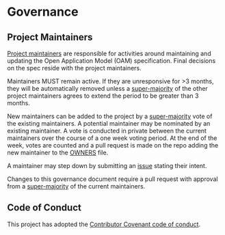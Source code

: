 # Governance

## Project Maintainers
[Project maintainers](OWNERS.md) are responsible for activities around maintaining and updating the Open Application Model (OAM) specification. Final decisions on the spec reside with the project maintainers.

Maintainers MUST remain active. If they are unresponsive for >3 months, they will be automatically removed unless a [super-majority](https://en.wikipedia.org/wiki/Supermajority#Two-thirds_vote) of the other project maintainers agrees to extend the period to be greater than 3 months.

New maintainers can be added to the project by a [super-majority](https://en.wikipedia.org/wiki/Supermajority#Two-thirds_vote) vote of the existing maintainers. A potential maintainer may be nominated by an existing maintainer. A vote is conducted in private between the current maintainers over the course of a one week voting period. At the end of the week, votes are counted and a pull request is made on the repo adding the new maintainer to the [OWNERS](OWNERS.md) file.

A maintainer may step down by submitting an [issue](https://github.com/deislabs/cnab-spec/issues/new) stating their intent.

Changes to this governance document require a pull request with approval from a [super-majority](https://en.wikipedia.org/wiki/Supermajority#Two-thirds_vote) of the current maintainers.

## Code of Conduct
This project has adopted the [Contributor Covenant code of conduct](code-of-conduct.md/).
